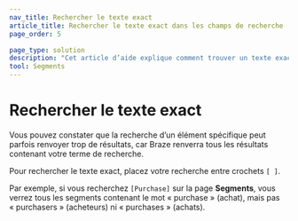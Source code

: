 ```yaml
---
nav_title: Rechercher le texte exact
article_title: Rechercher le texte exact dans les champs de recherche
page_order: 5

page_type: solution
description: "Cet article d’aide explique comment trouver un texte exact dans les champs de recherche de Braze."
tool: Segments
---
```


# Rechercher le texte exact

Vous pouvez constater que la recherche d’un élément spécifique peut parfois renvoyer trop de résultats, car Braze renverra tous les résultats contenant votre terme de recherche.

Pour rechercher le texte exact, placez votre recherche entre crochets `[ ]`.

Par exemple, si vous recherchez `[Purchase]` sur la page **Segments**, vous verrez tous les segments contenant le mot « purchase » (achat), mais pas « purchasers » (acheteurs) ni « purchases » (achats).